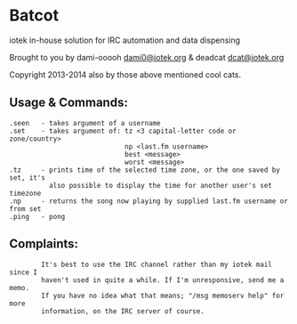 Batcot
======

iotek in-house solution for IRC automation and data dispensing

Brought to you by dami-ooooh <dami0@iotek.org> & deadcat <dcat@iotek.org>

Copyright 2013-2014 also by those above mentioned cool cats.

Usage & Commands:
------
```
.seen   - takes argument of a username
.set    - takes argument of: tz <3 capital-letter code or zone/country>
                             np <last.fm username>
                             best <message>
                             worst <message>
.tz     - prints time of the selected time zone, or the one saved by set, it's
          also possible to display the time for another user's set timezone
.np     - returns the song now playing by supplied last.fm username or from set
.ping   - pong
```

Complaints:
-----------
```
        It's best to use the IRC channel rather than my iotek mail since I
        haven't used in quite a while. If I'm unresponsive, send me a memo.
        If you have no idea what that means; "/msg memoserv help" for more
        information, on the IRC server of course.
```

